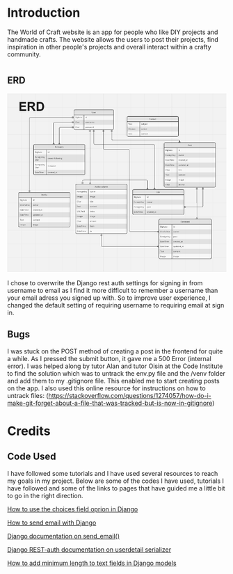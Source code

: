 # Introduction
The World of Craft website is an app for people who like DIY projects and handmade crafts. The website allows the users to post their projects, find inspiration in other people's projects and overall interact within a crafty community.

# 

## ERD
![Entity Relationship Diagram](documentation/planning/erd-world-of-craft.png)

I chose to overwrite the Django rest auth settings for signing in from username to email as I find it more difficult to remember a username than your email adress you signed up with. So to improve user experience, I changed the default setting of requiring username to requiring email at sign in.

## Bugs
I was stuck on the POST method of creating a post in the frontend for quite a while. As I pressed the submit button, it gave me a 500 Error (internal error). I was helped along by tutor Alan and tutor Oisin at the Code Institute to find the solution which was to untrack the env.py file and the /venv folder and add them to my .gitignore file. This enabled me to start creating posts on the app. I also used this online resource for instructions on how to untrack files:
(https://stackoverflow.com/questions/1274057/how-do-i-make-git-forget-about-a-file-that-was-tracked-but-is-now-in-gitignore)



# Credits

## Code Used

I have followed some tutorials and I have used several resources to reach my goals in my project. Below are some of the codes I have used, tutorials I have followed and some of the links to pages that have guided me a little bit to go in the right direction.

[How to use the choices field oprion in Django](https://stackoverflow.com/questions/18676156/how-to-properly-use-the-choices-field-option-in-django)

[How to send email with Django](https://www.youtube.com/watch?v=xNqnHmXIuzU)

[Django documentation on send_email()](https://docs.djangoproject.com/en/5.0/topics/email/)

[Django REST-auth documentation on userdetail serializer](https://dj-rest-auth.readthedocs.io/en/latest/faq.html)

[How to add minimum length to text fields in Django models](https://stackoverflow.com/questions/15845116/how-to-set-min-length-for-models-textfield)